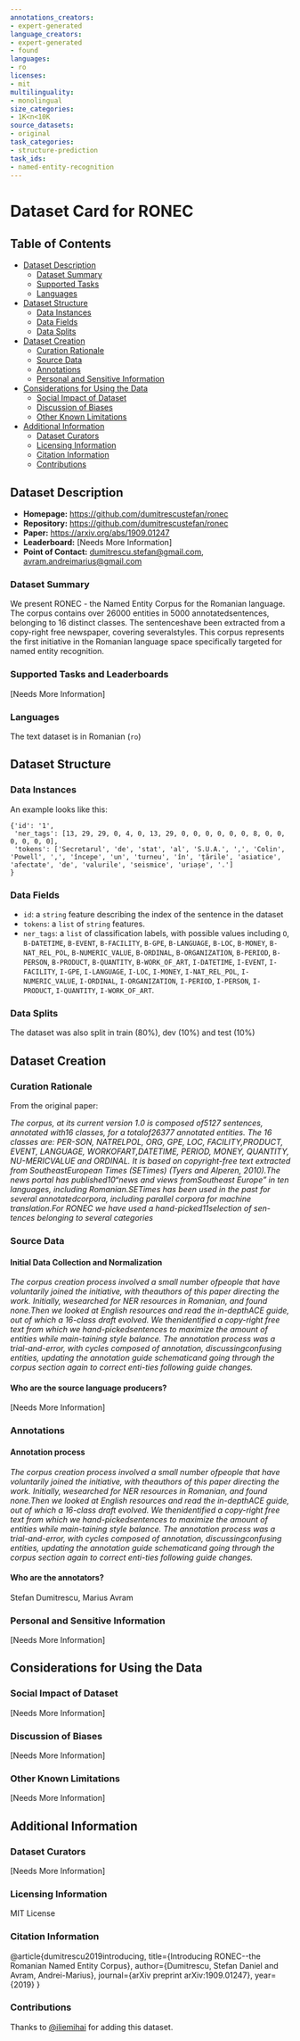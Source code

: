 ```yaml
---
annotations_creators:
- expert-generated
language_creators:
- expert-generated
- found
languages:
- ro
licenses:
- mit
multilinguality:
- monolingual
size_categories:
- 1K<n<10K
source_datasets:
- original
task_categories:
- structure-prediction
task_ids:
- named-entity-recognition
---
```


# Dataset Card for RONEC

## Table of Contents
- [Dataset Description](#dataset-description)
  - [Dataset Summary](#dataset-summary)
  - [Supported Tasks](#supported-tasks-and-leaderboards)
  - [Languages](#languages)
- [Dataset Structure](#dataset-structure)
  - [Data Instances](#data-instances)
  - [Data Fields](#data-instances)
  - [Data Splits](#data-instances)
- [Dataset Creation](#dataset-creation)
  - [Curation Rationale](#curation-rationale)
  - [Source Data](#source-data)
  - [Annotations](#annotations)
  - [Personal and Sensitive Information](#personal-and-sensitive-information)
- [Considerations for Using the Data](#considerations-for-using-the-data)
  - [Social Impact of Dataset](#social-impact-of-dataset)
  - [Discussion of Biases](#discussion-of-biases)
  - [Other Known Limitations](#other-known-limitations)
- [Additional Information](#additional-information)
  - [Dataset Curators](#dataset-curators)
  - [Licensing Information](#licensing-information)
  - [Citation Information](#citation-information)
  - [Contributions](#contributions)

## Dataset Description

- **Homepage:** https://github.com/dumitrescustefan/ronec
- **Repository:** https://github.com/dumitrescustefan/ronec
- **Paper:** https://arxiv.org/abs/1909.01247
- **Leaderboard:** [Needs More Information]
- **Point of Contact:** dumitrescu.stefan@gmail.com, avram.andreimarius@gmail.com

### Dataset Summary

We present RONEC - the Named Entity Corpus for the Romanian language. The corpus contains over 26000 entities in 5000 annotatedsentences, belonging to 16 distinct classes. The sentenceshave been extracted from a copy-right free newspaper, covering severalstyles. This corpus represents the first initiative in the Romanian language space specifically targeted for named entity recognition.

### Supported Tasks and Leaderboards

[Needs More Information]

### Languages

The text dataset is in Romanian (`ro`)

## Dataset Structure

### Data Instances

An example looks like this:

```
{'id': '1',
 'ner_tags': [13, 29, 29, 0, 4, 0, 13, 29, 0, 0, 0, 0, 0, 0, 8, 0, 0, 0, 0, 0, 0],
 'tokens': ['Secretarul', 'de', 'stat', 'al', 'S.U.A.', ',', 'Colin', 'Powell', ',', 'începe', 'un', 'turneu', 'în', 'țările', 'asiatice', 'afectate', 'de', 'valurile', 'seismice', 'uriașe', '.']
}
```

### Data Fields

- `id`: a `string` feature describing the index of the sentence in the dataset
- `tokens`: a `list` of `string` features.
- `ner_tags`: a `list` of classification labels, with possible values including `O`, `B-DATETIME`, `B-EVENT`, `B-FACILITY`, `B-GPE`, `B-LANGUAGE`, `B-LOC`, `B-MONEY`, `B-NAT_REL_POL`, `B-NUMERIC_VALUE`, `B-ORDINAL`, `B-ORGANIZATION`, `B-PERIOD`, `B-PERSON`, `B-PRODUCT`, `B-QUANTITY`, `B-WORK_OF_ART`, `I-DATETIME`, `I-EVENT`, `I-FACILITY`, `I-GPE`, `I-LANGUAGE`, `I-LOC`, `I-MONEY`, `I-NAT_REL_POL`, `I-NUMERIC_VALUE`, `I-ORDINAL`, `I-ORGANIZATION`, `I-PERIOD`, `I-PERSON`, `I-PRODUCT`, `I-QUANTITY`, `I-WORK_OF_ART`.

### Data Splits

The dataset was also split in train (80%), dev (10%) and test (10%) 

## Dataset Creation

### Curation Rationale

From the original paper:

*The corpus, at its current version 1.0 is composed of5127 sentences, annotated with16 classes, for a totalof26377 annotated entities. The 16 classes are: PER-SON, NATRELPOL, ORG, GPE, LOC, FACILITY,PRODUCT,  EVENT,  LANGUAGE,  WORKOFART,DATETIME,  PERIOD,  MONEY,  QUANTITY,  NU-MERICVALUE and ORDINAL. It is based on copyright-free text extracted from SoutheastEuropean Times (SETimes) (Tyers and Alperen, 2010).The news portal has published10“news and views fromSoutheast Europe” in ten languages, including Romanian.SETimes has been used in the past for several annotatedcorpora, including parallel corpora for machine translation.For RONEC we have used a hand-picked11selection of sen-tences belonging to several categories* 

### Source Data

#### Initial Data Collection and Normalization

*The corpus creation process involved a small number ofpeople that have voluntarily joined the initiative, with theauthors of this paper directing the work.  Initially, wesearched for NER resources in Romanian, and found none.Then we looked at English resources and read the in-depthACE guide, out of which a 16-class draft evolved. We thenidentified a copy-right free text from which we hand-pickedsentences to maximize the amount of entities while main-taining style balance. The annotation process was a trial-and-error, with cycles composed of annotation, discussingconfusing entities, updating the annotation guide schematicand going through the corpus section again to correct enti-ties following guide changes.*

#### Who are the source language producers?

[Needs More Information]

### Annotations

#### Annotation process

*The corpus creation process involved a small number ofpeople that have voluntarily joined the initiative, with theauthors of this paper directing the work.  Initially, wesearched for NER resources in Romanian, and found none.Then we looked at English resources and read the in-depthACE guide, out of which a 16-class draft evolved. We thenidentified a copy-right free text from which we hand-pickedsentences to maximize the amount of entities while main-taining style balance. The annotation process was a trial-and-error, with cycles composed of annotation, discussingconfusing entities, updating the annotation guide schematicand going through the corpus section again to correct enti-ties following guide changes.*

#### Who are the annotators?

Stefan Dumitrescu, Marius Avram

### Personal and Sensitive Information

[Needs More Information]

## Considerations for Using the Data

### Social Impact of Dataset

[Needs More Information]

### Discussion of Biases

[Needs More Information]

### Other Known Limitations

[Needs More Information]

## Additional Information

### Dataset Curators

[Needs More Information]

### Licensing Information

MIT License

### Citation Information

@article{dumitrescu2019introducing,
  title={Introducing RONEC--the Romanian Named Entity Corpus},
  author={Dumitrescu, Stefan Daniel and Avram, Andrei-Marius},
  journal={arXiv preprint arXiv:1909.01247},
  year={2019}
}

### Contributions

Thanks to [@iliemihai](https://github.com/iliemihai) for adding this dataset.
